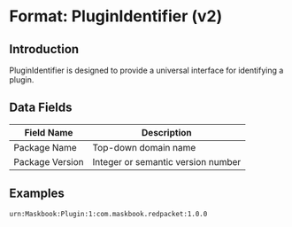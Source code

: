 # Format: PluginIdentifier (v2)

## Introduction

PluginIdentifier is designed to provide a universal interface for identifying a plugin.

## Data Fields

Field Name          | Description
------------------- | -----------
Package Name        | Top-down domain name
Package Version     | Integer or semantic version number

## Examples

```
urn:Maskbook:Plugin:1:com.maskbook.redpacket:1.0.0
```
